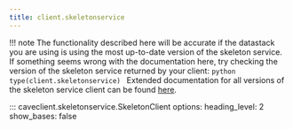 ```yaml
---
title: client.skeletonservice
---
```


!!! note
    The functionality described here will be accurate if the datastack you are using is using the most up-to-date version of the skeleton service. If something seems wrong with the documentation here, try checking the version of the skeleton service returned by your client:
    ```python
    type(client.skeletonservice)
    ```
    Extended documentation for all versions of the skeleton service client can be found
    [here](../extended_api/skeletonservice.md).

::: caveclient.skeletonservice.SkeletonClient
    options:
        heading_level: 2
        show_bases: false
